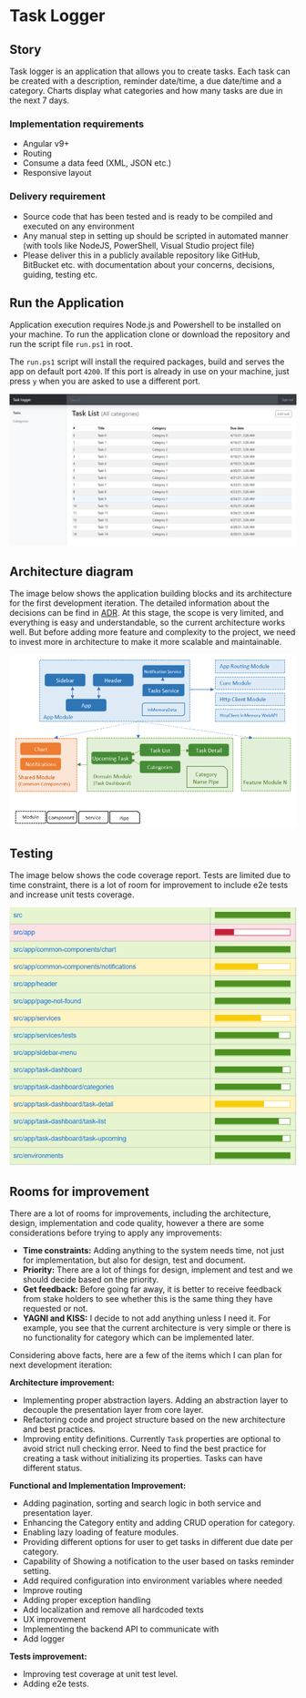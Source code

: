 # Task Logger

## Story
Task logger is an application that allows you to create tasks. Each task can be created with a description, reminder date/time, a due date/time and a category. Charts display what categories and how many tasks are due in the next 7 days.

### Implementation requirements
- Angular v9+
- Routing
- Consume a data feed (XML, JSON etc.)
- Responsive layout

### Delivery requirement
- Source code that has been tested and is ready to be compiled and executed on any environment
- Any manual step in setting up should be scripted in automated manner (with tools like NodeJS, PowerShell, Visual Studio project file)
- Please deliver this in a publicly available repository like GitHub, BitBucket etc. with documentation about your concerns, decisions, guiding, testing etc. 

## Run the Application
Application execution requires Node.js and Powershell to be installed on your machine. To run the application clone or download the repository and run the script file `run.ps1` in root.

The `run.ps1` script will install the required packages, build and serves the app on default port `4200`. If this port is already in use on your machine, just press `y` when you are asked to use a different port.

![Task logger](./run.png)

## Architecture diagram
The image below shows the application building blocks and its architecture for the first development iteration. 
The detailed information about the decisions can be find in [ADR](./ADR.md).
At this stage, the scope is very limited, and everything is easy and understandable, so the current architecture works well. But before adding more feature and complexity to the project, we need to invest more in architecture to make it more scalable and maintainable.


![Architecture diagram](./ArchitectureDiagram.png)

## Testing
The image below shows the code coverage report. Tests are limited due to time constraint, there is a lot of room for improvement to include e2e tests and increase unit tests coverage.

![codecoverage](./CodeCoverageReport.png)

## Rooms for improvement    
There are a lot of rooms for improvements, including the architecture, design, implementation and code quality, however a there are some considerations before trying to apply any improvements:

- **Time constraints:** Adding anything to the system needs time, not just for implementation, but also for design, test and document.
- **Priority:** There are a lot of things for design, implement and test and we should decide based on the priority.
- **Get feedback:** Before going far away, it is better to receive feedback from stake holders to see whether this is the same thing they have requested or not.
- **YAGNI and KISS:** I decide to not add anything unless I need it. For example, you see that the current architecture is very simple or there is no functionality for category which can be implemented later.

Considering above facts, here are a few of the items which I can plan for next development iteration:

**Architecture improvement:**
- Implementing proper abstraction layers. Adding an abstraction layer to decouple the presentation layer from core layer. 
- Refactoring code and project structure based on the new architecture and best practices.
- Improving entity definitions. Currently `Task` properties are optional to avoid strict null checking error. Need to find the best practice for creating a task without initializing its properties. Tasks can have different status.

**Functional and Implementation Improvement:**
- Adding pagination, sorting and search logic in both service and presentation layer.
- Enhancing the Category entity and adding CRUD operation for category.
- Enabling lazy loading of feature modules.
- Providing different options for user to get tasks in different due date per category.
- Capability of Showing a notification to the user based on tasks reminder setting.
- Add required configuration into environment variables where needed 
- Improve routing
- Adding proper exception handling
- Add localization and remove all hardcoded texts
- UX improvement
- Implementing the backend API to communicate with
- Add logger

**Tests improvement:**
- Improving test coverage at unit test level.
- Adding e2e tests.
